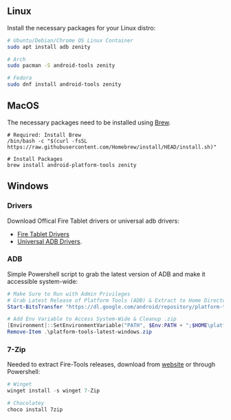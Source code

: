 ## Linux
Install the necessary packages for your Linux distro:

``` bash
# Ubuntu/Debian/Chrome OS Linux Container
sudo apt install adb zenity

# Arch
sudo pacman -S android-tools zenity

# Fedora
sudo dnf install android-tools zenity
```

## MacOS
The necessary packages need to be installed using [Brew](https://brew.sh).

``` shell
# Required: Install Brew
/bin/bash -c "$(curl -fsSL https://raw.githubusercontent.com/Homebrew/install/HEAD/install.sh)"

# Install Packages
brew install android-platform-tools zenity
```

## Windows

### Drivers
Download Offical Fire Tablet drivers or universal adb drivers:
- [Fire Tablet Drivers](https://developer.amazon.com/docs/fire-tablets/connecting-adb-to-device.html)
- [Universal ADB Drivers](https://adb.clockworkmod.com/).
  
### ADB
Simple Powershell script to grab the latest version of ADB and make it accessible system-wide:

``` powershell
# Make Sure to Run with Admin Privileges
# Grab Latest Release of Platform Tools (ADB) & Extract to Home Directory
Start-BitsTransfer "https://dl.google.com/android/repository/platform-tools-latest-windows.zip"; Expand-Archive .\platform-tools-latest-windows.zip ~

# Add Env Variable to Access System-Wide & Cleanup .zip
[Environment]::SetEnvironmentVariable("PATH", $Env:PATH + ";$HOME\platform-tools", [EnvironmentVariableTarget]::Machine)
Remove-Item .\platform-tools-latest-windows.zip
```

### 7-Zip
Needed to extract Fire-Tools releases, download from [website](https://www.7-zip.org/) or through Powershell:

``` powershell
# Winget
winget install -s winget 7-Zip

# Chocolatey
choco install 7zip
```
